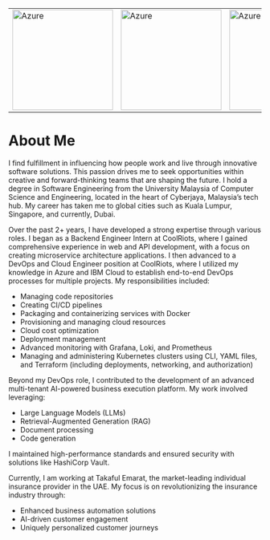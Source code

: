 <table>
  <tr>
    <td><img src="https://github.com/user-attachments/assets/b499bce4-8021-4e25-9027-582acd413571" alt="Azure" width="200"/></td>
    <td><img src="[https://www.google.com/imgres?q=azure%20data%20fundamentals%20certs%20badges&imgurl=https%3A%2F%2Fimages.credly.com%2Fimages%2F70eb1e3f-d4de-4377-a062-b20fb29594ea%2Fazure-data-fundamentals-600x600.png&imgrefurl=https%3A%2F%2Fwww.credly.com%2Forg%2Fmicrosoft-certification%2Fbadge%2Fmicrosoft-certified-azure-data-fundamentals&docid=-DjB5ZfIZyXIMM&tbnid=WAAXZ6EkzzUgdM&vet=12ahUKEwj-iPHa7uiHAxU4RPEDHVvVJLAQM3oECBYQAA..i&w=600&h=600&hcb=2&ved=2ahUKEwj-iPHa7uiHAxU4RPEDHVvVJLAQM3oECBYQAA](https://images.credly.com/images/70eb1e3f-d4de-4377-a062-b20fb29594ea/azure-data-fundamentals-600x600.png)" alt="Azure" width="200"/></td>
    <td><img src="https://www.google.com/imgres?q=azure%20data%20fundamentals%20certs%20badges&imgurl=https%3A%2F%2Fimages.credly.com%2Fimages%2F4136ced8-75d5-4afb-8677-40b6236e2672%2Fazure-ai-fundamentals-600x600.png&imgrefurl=https%3A%2F%2Fwww.credly.com%2Forg%2Fmicrosoft-certification%2Fbadge%2Fmicrosoft-certified-azure-ai-fundamentals&docid=-W9vFIJA_qXrnM&tbnid=UuKVN98dSbVQfM&vet=12ahUKEwj-iPHa7uiHAxU4RPEDHVvVJLAQM3oECB0QAA..i&w=600&h=600&hcb=2&ved=2ahUKEwj-iPHa7uiHAxU4RPEDHVvVJLAQM3oECB0QAA" alt="Azure" width="200"/></td>
  </tr>
</table>



# About Me

I find fulfillment in influencing how people work and live through innovative software solutions. This passion drives me to seek opportunities within creative and forward-thinking teams that are shaping the future. I hold a degree in Software Engineering from the University Malaysia of Computer Science and Engineering, located in the heart of Cyberjaya, Malaysia’s tech hub. My career has taken me to global cities such as Kuala Lumpur, Singapore, and currently, Dubai.

Over the past 2+ years, I have developed a strong expertise through various roles. I began as a Backend Engineer Intern at CoolRiots, where I gained comprehensive experience in web and API development, with a focus on creating microservice architecture applications. I then advanced to a DevOps and Cloud Engineer position at CoolRiots, where I utilized my knowledge in Azure and IBM Cloud to establish end-to-end DevOps processes for multiple projects. My responsibilities included:

- Managing code repositories
- Creating CI/CD pipelines
- Packaging and containerizing services with Docker
- Provisioning and managing cloud resources
- Cloud cost optimization
- Deployment management
- Advanced monitoring with Grafana, Loki, and Prometheus
- Managing and administering Kubernetes clusters using CLI, YAML files, and Terraform (including deployments, networking, and authorization)

Beyond my DevOps role, I contributed to the development of an advanced multi-tenant AI-powered business execution platform. My work involved leveraging:

- Large Language Models (LLMs)
- Retrieval-Augmented Generation (RAG)
- Document processing
- Code generation

I maintained high-performance standards and ensured security with solutions like HashiCorp Vault.

Currently, I am working at Takaful Emarat, the market-leading individual insurance provider in the UAE. My focus is on revolutionizing the insurance industry through:

- Enhanced business automation solutions
- AI-driven customer engagement
- Uniquely personalized customer journeys

